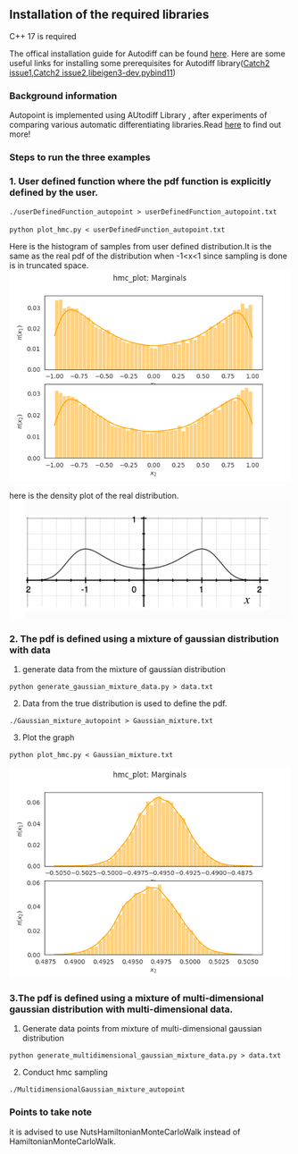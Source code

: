 
## Installation of the required libraries
C++ 17 is required

The offical installation guide for Autodiff can be found [here](
https://autodiff.github.io/installation/ ). Here are some useful links for installing some prerequisites for Autodiff library([Catch2 issue1](https://github.com/etaler/Etaler/issues/33),[Catch2 issue2](https://stackoverflow.com/questions/65098604/catch2-installation-on-ubuntu-20-04-include-catch2-catch-hpp
),[libeigen3-dev](https://zoomadmin.com/HowToInstall/UbuntuPackage/libeigen3-dev),[pybind11](https://stackoverflow.com/questions/46961942/pybind11-linux-building-tests-failure-could-not-find-package-configuration-fi ))


### Background information
Autopoint is implemented using AUtodiff Library , after experiments of comparing various automatic differentiating libraries.Read [here](https://gist.github.com/zhanggiene/8471601fa25ba9db90303661b0e2237b) to find out more!

### Steps to run the three examples




### 1. User defined function where the pdf function is explicitly defined by the user. 

``` 
./userDefinedFunction_autopoint > userDefinedFunction_autopoint.txt

python plot_hmc.py < userDefinedFunction_autopoint.txt
```
Here is the histogram of samples from user defined distribution.It is the same as the real pdf of the distribution when -1<x<1 since sampling is done is in truncated space.
![pdf](./1_2.png)

here is the density plot of the real distribution.
![1.2](./true_pdf_userdefined_func.png)

### 2. The pdf is defined using a mixture of gaussian distribution with data
1. generate data from the mixture of gaussian distribution
```
python generate_gaussian_mixture_data.py > data.txt
```
2. Data from the true distribution is used to define the pdf. 
```
./Gaussian_mixture_autopoint > Gaussian_mixture.txt
```
3. Plot the graph
```
python plot_hmc.py < Gaussian_mixture.txt
```
![gaussian_mixture](./2.2.png)

### 3.The pdf is defined using a mixture of multi-dimensional gaussian distribution with multi-dimensional data. 

1. Generate data points from mixture of multi-dimensional gaussian distribution
```
python generate_multidimensional_gaussian_mixture_data.py > data.txt 
```
2. Conduct hmc sampling

```
./MultidimensionalGaussian_mixture_autopoint
```
### Points to take note
it is advised to use NutsHamiltonianMonteCarloWalk instead of HamiltonianMonteCarloWalk.
